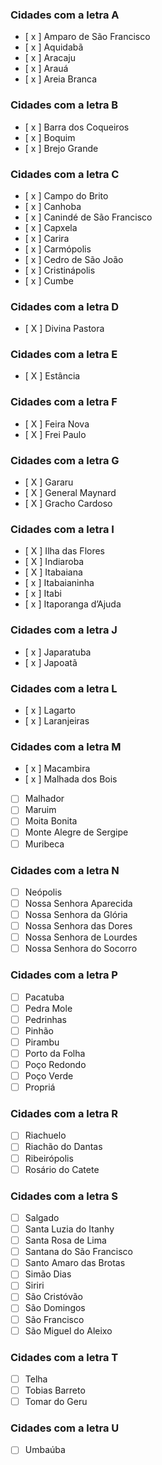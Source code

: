 ### Cidades com a letra A

- [ x ] Amparo de São Francisco
- [ x ] Aquidabã
- [ x ] Aracaju
- [ x ] Arauá
- [ x ] Areia Branca

### Cidades com a letra B

- [ x ] Barra dos Coqueiros
- [ x ] Boquim
- [ x ] Brejo Grande

### Cidades com a letra C

- [ x ] Campo do Brito
- [ x ] Canhoba
- [ x ] Canindé de São Francisco
- [ x ] Capxela
- [ x ] Carira
- [ x ] Carmópolis
- [ x ] Cedro de São João
- [ x ] Cristinápolis
- [ x ] Cumbe

### Cidades com a letra D

- [ X ] Divina Pastora

### Cidades com a letra E

- [ X ] Estância

### Cidades com a letra F

- [ X ] Feira Nova
- [ X ] Frei Paulo

### Cidades com a letra G

- [ X ] Gararu
- [ X ] General Maynard
- [ X ] Gracho Cardoso

### Cidades com a letra I

- [ X ] Ilha das Flores
- [ X ] Indiaroba
- [ X ] Itabaiana
- [ x ] Itabaianinha
- [ x ] Itabi
- [ x ] Itaporanga d’Ajuda

### Cidades com a letra J

- [ x ] Japaratuba
- [ x ] Japoatã

### Cidades com a letra L

- [ x ] Lagarto
- [ x ] Laranjeiras

### Cidades com a letra M

- [ x ] Macambira
- [ x ] Malhada dos Bois
- [ ] Malhador
- [ ] Maruim
- [ ] Moita Bonita
- [ ] Monte Alegre de Sergipe
- [ ] Muribeca

### Cidades com a letra N

- [ ] Neópolis
- [ ] Nossa Senhora Aparecida
- [ ] Nossa Senhora da Glória
- [ ] Nossa Senhora das Dores
- [ ] Nossa Senhora de Lourdes
- [ ] Nossa Senhora do Socorro

### Cidades com a letra P

- [ ] Pacatuba
- [ ] Pedra Mole
- [ ] Pedrinhas
- [ ] Pinhão
- [ ] Pirambu
- [ ] Porto da Folha
- [ ] Poço Redondo
- [ ] Poço Verde
- [ ] Propriá

### Cidades com a letra R

- [ ] Riachuelo
- [ ] Riachão do Dantas
- [ ] Ribeirópolis
- [ ] Rosário do Catete

### Cidades com a letra S

- [ ] Salgado
- [ ] Santa Luzia do Itanhy
- [ ] Santa Rosa de Lima
- [ ] Santana do São Francisco
- [ ] Santo Amaro das Brotas
- [ ] Simão Dias
- [ ] Siriri
- [ ] São Cristóvão
- [ ] São Domingos
- [ ] São Francisco
- [ ] São Miguel do Aleixo

### Cidades com a letra T

- [ ] Telha
- [ ] Tobias Barreto
- [ ] Tomar do Geru

### Cidades com a letra U

- [ ] Umbaúba
